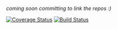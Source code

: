 *coming soon*
*committing to link the repos :)*

[![Coverage Status](https://img.shields.io/coveralls/momentum/canteen.svg)](https://coveralls.io/r/momentum/canteen?branch=master)
[![Build Status](https://travis-ci.org/momentum/canteen.svg?branch=master)](https://travis-ci.org/momentum/canteen)
